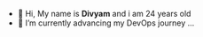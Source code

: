 - 👋 Hi, My name is **Divyam** and i am 24 years old
- 🌱 I’m currently advancing my DevOps journey ...

<!---
Divyam-devops/Divyam-devops is a ✨ special ✨ repository because its `README.md` (this file) appears on your GitHub profile.
You can click the Preview link to take a look at your changes.
--->
